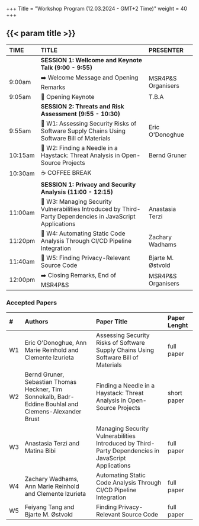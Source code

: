 +++
Title = "Workshop Program (12.03.2024 - GMT+2 Time)"
weight = 40
+++

## {{< param title >}}


| **TIME**		 | **TITLE** 				    | **PRESENTER**	 			|
|:--			 |:--							|:--		 			|
|           | **SESSION 1: Wellcome and Keynote Talk (9:00 - 9:55)** |  |
| 9:00am		  | ➡️ Welcome Message and Opening Remarks	     | MSR4P&S Organisers	|
| 9:05am		  | 🎯 Opening Keynote | T.B.A		|
|           | **SESSION 2:  Threats and Risk Assessment (9:55 - 10:30)** |  |
| 9:55am    | 📝 W1: Assessing Security Risks of Software Supply Chains Using Software Bill of Materials | Eric O'Donoghue |
| 10:15am		 | 📝 W2: Finding a Needle in a Haystack: Threat Analysis in Open-Source Projects | Bernd Gruner	|
| 10:30am   | ☕ COFFEE BREAK  | |
|           | **SESSION 1: Privacy and Security Analysis (11:00 - 12:15)** |  |
| 11:00am		 | 📝 W3: Managing Security Vulnerabilities Introduced by Third-Party Dependencies in JavaScript Applications	| Anastasia Terzi	|
| 11:20pm		 | 📝 W4: Automating Static Code Analysis Through CI/CD Pipeline Integration | Zachary Wadhams |
| 11:40am   | 📝 W5: Finding Privacy-Relevant Source Code   | Bjarte M. Østvold |
| 12:00pm		 | ➡️ Closing Remarks, End of MSR4P&S	| MSR4P&S Organisers	|

<!---
We reserved for you the slot from 9:00 to 13:00.
The lunch (buffet) is served from 12:30 and finishes at 14:00.



### Keynote: _MSR for Security--Data Quality Issues, Lessons from Trenches_
 
Software repositories are an attractive source of data for understanding the burning security issues challenging developers, anecdotal solutions, and building AI/ML-based models and tools. That is why there is exponential growth in the literature based on mining software repositories for software security. While the abundance of freely available data for research is a fortune, the data quality issues can make software repositories minefields capable of blowing any time and effort budget for a project. Our group has been active in this area for the last few years to develop knowledge, understanding, and tools for improving software security by mining repositories. Through a mix of successful and failed efforts, we have experienced firsthand what is called “garbage in, garbage out” due to poor data quality. Without fully appreciating the data quality issues, starting a data-driven software security project can be frustrating and disheartening for a research team. We believe engaging the relevant stakeholders in developing and sharing knowledge and technologies to improve software security data quality is crucial. To this end, we are not only systematically identifying and synthesizing the existing empirical literature on improving data quality but also devising innovative solutions for addressing the data quality challenges while mining software repositories for software security. This talk will draw lessons and recommendations from our efforts of systematically reviewing the state-of-the-art and developing solutions for improving data quality while building knowledge, understanding, and tools for supporting software security. The talk will use a selected set of our studies to demonstrate the concrete cases of the challenges faced and the used workarounds to successfully continue our journey of learning and improving in this line of research and practice.


{{< image-text src="image/alibabar.jpg" class= "left" >}}{{< /image-text >}}
**[M. Ali Babar](http://malibabar.wordpress.com) is a Professor in the School of Computer Science, University of Adelaide, Australia.** He leads a theme on architecture and platform for security as service in [CyberSecurity Cooperative Research Centre](https://cybersecuritycrc.org.au ), a large initiative funded by the Australian government, industry, and research institutes.  Prior to joining the University of Adelaide, he was a Reader in Software Engineering with the School of Computing and Communication at Lancaster University, UK. After joining the University of Adelaide, Prof Babar established an interdisciplinary research centre called [CREST (Centre for Research on Engineering Software Technologies)](https://www.crest-centre.net ), where he directs the research and education activities of more than 30 researchers and engineers in the areas of Software Systems Engineering, Security and Privacy, and Social Computing. Professor Babar’s research team draws a significant amount of cash funding and in-kind resources from governmental and industrial organisations. Professor Babar has authored/co-authored more than 270 peer-reviewed research papers at premier Software journals and conferences. Professor Babar obtained a Ph.D. in Computer Science and Engineering from the school of computer science and engineering of University of New South Wales, Australia. He also holds a M.Sc. degree in Computing Sciences from University of Technology, Sydney, Australia.


-->



### Accepted Papers

| **#** | **Authors**                     | **Paper Title** | **Paper Lenght** |
| :--   | :--                             | :--                     | :-- |
| W1 | Eric O'Donoghue, Ann Marie Reinhold and Clemente Izurieta | Assessing Security Risks of Software Supply Chains Using Software Bill of Materials | full paper |
| W2 | Bernd Gruner, Sebastian Thomas Heckner, Tim Sonnekalb, Badr-Eddine Bouhlal and Clemens-Alexander Brust | Finding a Needle in a Haystack: Threat Analysis in Open-Source Projects | short paper |
| W3 | Anastasia Terzi and Matina Bibi | Managing Security Vulnerabilities Introduced by Third-Party Dependencies in JavaScript Applications | full paper |
| W4 | Zachary Wadhams, Ann Marie Reinhold and Clemente Izurieta | Automating Static Code Analysis Through CI/CD Pipeline Integration | full paper |
| W5 | Feiyang Tang and Bjarte M. Østvold | Finding Privacy-Relevant Source Code | full paper |


